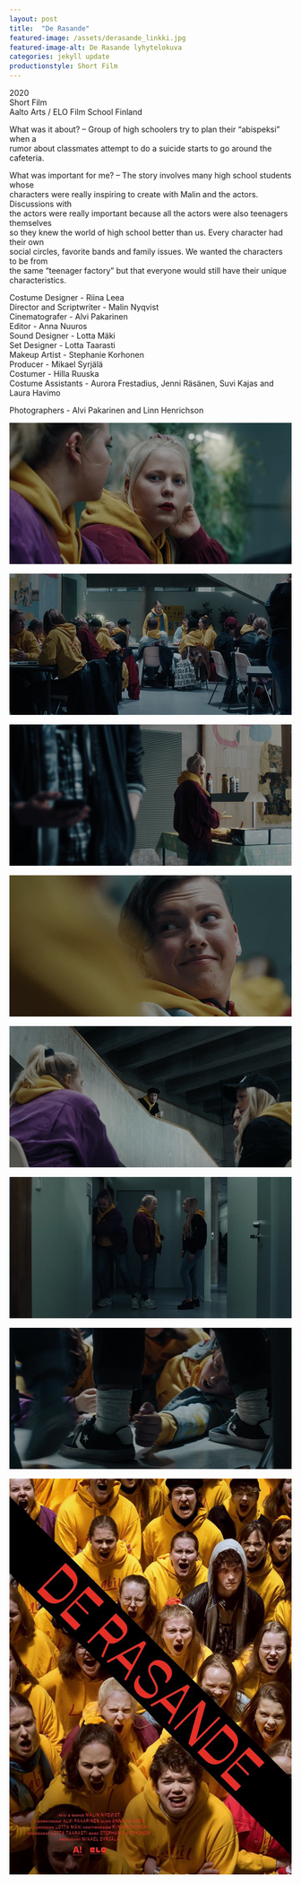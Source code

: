 ```yaml
---
layout: post
title:  "De Rasande"
featured-image: /assets/derasande_linkki.jpg
featured-image-alt: De Rasande lyhytelokuva
categories: jekyll update
productionstyle: Short Film
---
```

  2020  
  Short Film  
  Aalto Arts / ELO Film School Finland  

  What was it about? – Group of high schoolers try to plan their “abispeksi”  when a  
  rumor about classmates attempt to do a suicide starts to go around the cafeteria.  

  What was important for me? – The story involves many high school students whose  
  characters were really inspiring to create with Malin and the actors. Discussions with  
  the actors were really important because all the actors were also teenagers themselves  
  so they knew the world of high school better than us. Every character had their own  
  social circles, favorite bands and family issues. We wanted the characters to be from  
  the same “teenager factory” but that everyone would still have their unique  characteristics.  

  Costume Designer - Riina Leea  
  Director and Scriptwriter - Malin Nyqvist  
  Cinematografer - Alvi Pakarinen  
  Editor - Anna Nuuros  
  Sound Designer - Lotta Mäki  
  Set Designer - Lotta Taarasti  
  Makeup Artist - Stephanie Korhonen  
  Producer - Mikael Syrjälä  
  Costumer - Hilla Ruuska  
  Costume Assistants - Aurora Frestadius, Jenni Räsänen, Suvi Kajas and Laura Havimo  

  Photographers - Alvi Pakarinen and Linn Henrichson

![alt text](/assets/projects/derasande2.jpg)

![alt text](/assets/projects/derasande3.jpg)

![alt text](/assets/projects/derasande4.jpg)

![alt text](/assets/projects/derasande5.jpg)

![alt text](/assets/projects/derasande6.jpg)

![alt text](/assets/projects/derasande7.jpg)

![alt text](/assets/projects/derasande8.jpg)

![alt text](/assets/projects/derasande1.jpg)